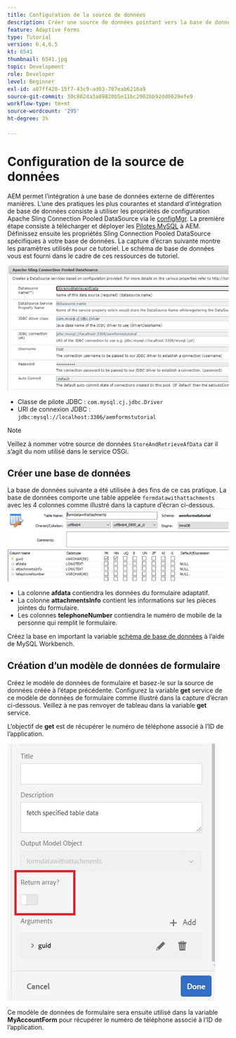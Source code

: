 ```yaml
---
title: Configuration de la source de données
description: Créer une source de données pointant vers la base de données MySQL
feature: Adaptive Forms
type: Tutorial
version: 6.4,6.5
kt: 6541
thumbnail: 6541.jpg
topic: Development
role: Developer
level: Beginner
exl-id: a87ff428-15f7-43c9-ad03-707eab6216a9
source-git-commit: 30c882da3a89820b5e11bc2902bb92dd0629efe9
workflow-type: tm+mt
source-wordcount: '295'
ht-degree: 3%

---
```


# Configuration de la source de données

AEM permet l’intégration à une base de données externe de différentes manières. L’une des pratiques les plus courantes et standard d’intégration de base de données consiste à utiliser les propriétés de configuration Apache Sling Connection Pooled DataSource via le [configMgr](http://localhost:4502/system/console/configMgr).
La première étape consiste à télécharger et déployer les [Pilotes MySQL](https://mvnrepository.com/artifact/mysql/mysql-connector-java) à AEM.
Définissez ensuite les propriétés Sling Connection Pooled DataSource spécifiques à votre base de données. La capture d’écran suivante montre les paramètres utilisés pour ce tutoriel. Le schéma de base de données vous est fourni dans le cadre de ces ressources de tutoriel.

![data-source](assets/data-source.JPG)


* Classe de pilote JDBC : `com.mysql.cj.jdbc.Driver`
* URI de connexion JDBC : `jdbc:mysql://localhost:3306/aemformstutorial`

>[!NOTE]
>Veillez à nommer votre source de données `StoreAndRetrieveAfData` car il s’agit du nom utilisé dans le service OSGi.


## Créer une base de données


La base de données suivante a été utilisée à des fins de ce cas pratique. La base de données comporte une table appelée `formdatawithattachments` avec les 4 colonnes comme illustré dans la capture d’écran ci-dessous.
![data-base](assets/table-schema.JPG)

* La colonne **afdata** contiendra les données du formulaire adaptatif.
* La colonne **attachmentsInfo** contient les informations sur les pièces jointes du formulaire.
* Les colonnes **telephoneNumber** contiendra le numéro de mobile de la personne qui remplit le formulaire.

Créez la base en important la variable [schéma de base de données](assets/data-base-schema.sql)
à l’aide de MySQL Workbench.

## Création d’un modèle de données de formulaire

Créez le modèle de données de formulaire et basez-le sur la source de données créée à l’étape précédente.
Configurez la variable **get** service de ce modèle de données de formulaire comme illustré dans la capture d’écran ci-dessous.
Veillez à ne pas renvoyer de tableau dans la variable **get** service.

L’objectif de **get** est de récupérer le numéro de téléphone associé à l’ID de l’application.

![get-service](assets/get-service.JPG)

Ce modèle de données de formulaire sera ensuite utilisé dans la variable **MyAccountForm** pour récupérer le numéro de téléphone associé à l’ID de l’application.
